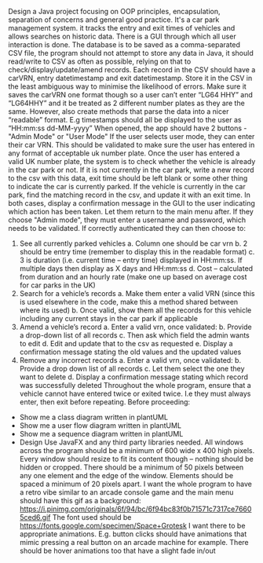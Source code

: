 Design a Java project focusing on OOP principles, encapsulation, separation of concerns and general good practice.
It's a car park management system. it tracks the entry and exit times of vehicles and allows searches on historic data. There is a GUI through which all user interaction is done.
The database is to be saved as a comma-separated CSV file, the program should not attempt to store any data in Java, it should read/write to CSV as often as possible, relying on that to check/display/update/amend records.
Each record in the CSV should have a carVRN, entry datetimestamp and exit datetimestamp. Store it in the CSV in the least ambiguous way to minimise the likelihood of errors. Make sure it saves the carVRN one format though so a user can’t enter “LG64 HHY” and “LG64HHY” and it be treated as 2 different number plates as they are the same.
However, also create methods that parse the data into a nicer “readable” format. E.g timestamps should all be displayed to the user as “HH:mm:ss dd-MM-yyyy”
When opened, the app should have 2 buttons - "Admin Mode" or "User Mode"
If the user selects user mode, they can enter their car VRN. This should be validated to make sure the user has entered in any format of acceptable uk number plate.
Once the user has entered a valid UK number plate, the system is to check whether the vehicle is already in the car park or not.
If it is not currently in the car park, write a new record to the csv with this data, exit time should be left blank or some other thing to indicate the car is currently parked.
If the vehicle is currently in the car park, find the matching record in the csv, and update it with an exit time.
In both cases, display a confirmation message in the GUI to the user indicating which action has been taken. Let them return to the main menu after.
If they choose "Admin mode", they must enter a username and password, which needs to be validated. If correctly authenticated they can then choose to:

1. See all currently parked vehicles
   a. Column one should be car vrn
   b. 2 should be entry time (remember to display this in the readable format)
   c. 3 is duration (i.e. current time – entry time) displayed in HH:mm:ss. If multiple days then display as X days and HH:mm:ss
   d. Cost – calculated from duration and an hourly rate (make one up based on average cost for car parks in the UK)
2. Search for a vehicle’s records
   a. Make them enter a valid VRN (since this is used elsewhere in the code, make this a method shared between where its used)
   b. Once valid, show them all the records for this vehicle including any current stays in the car park if applicable
3. Amend a vehicle’s record
   a. Enter a valid vrn, once validated:
   b. Provide a drop-down list of all records
   c. Then ask which field the admin wants to edit
   d. Edit and update that to the csv as requested
   e. Display a confirmation message stating the old values and the updated values
4. Remove any incorrect records
   a. Enter a valid vrn, once validated:
   b. Provide a drop down list of all records
   c. Let them select the one they want to delete
   d. Display a confirmation message stating which record was successfully deleted
   Throughout the whole program, ensure that a vehicle cannot have entered twice or exited twice. I.e they must always enter, then exit before repeating.
   Before proceeding:

- Show me a class diagram written in plantUML
- Show me a user flow diagram written in plantUML
- Show me a sequence diagram written in plantUML
- Design
  Use JavaFX and any third party libraries needed.
  All windows across the program should be a minimum of 600 wide x 400 high pixels. Every window should resize to fit its content though – nothing should be hidden or cropped.
  There should be a minimum of 50 pixels between any one element and the edge of the window.
  Elements should be spaced a minimum of 20 pixels apart.
  I want the whole program to have a retro vibe similar to an arcade console game and the main menu should have this gif as a background: https://i.pinimg.com/originals/6f/94/bc/6f94bc83f0b71571c7317ce76605ced6.gif
  The font used should be https://fonts.google.com/specimen/Space+Grotesk
  I want there to be appropriate animations. E.g. button clicks should have animations that mimic pressing a real button on an arcade machine for example. There should be hover animations too that have a slight fade in/out
